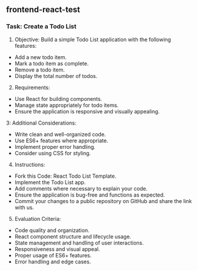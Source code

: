 ## frontend-react-test
### Task: Create a Todo List

1. Objective: Build a simple Todo List application with the following features:

* Add a new todo item.
* Mark a todo item as complete.
* Remove a todo item.
* Display the total number of todos.

2. Requirements:

* Use React for building components.
* Manage state appropriately for todo items.
* Ensure the application is responsive and visually appealing.

3: Additional Considerations:

* Write clean and well-organized code.
* Use ES6+ features where appropriate.
* Implement proper error handling.
* Consider using CSS for styling.
  
4. Instructions:

* Fork this Code: React Todo List Template.
* Implement the Todo List app.
* Add comments where necessary to explain your code.
* Ensure the application is bug-free and functions as expected.
* Commit your changes to a public repository on GitHub and share the link with us.

5. Evaluation Criteria:

* Code quality and organization.
* React component structure and lifecycle usage.
* State management and handling of user interactions.
* Responsiveness and visual appeal.
* Proper usage of ES6+ features.
* Error handling and edge cases.


  
